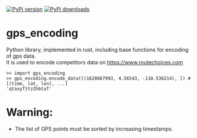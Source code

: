 [![PyPi version](https://pypip.in/v/$REPO/badge.png)](https://crate.io/packages/$REPO/)
[![PyPi downloads](https://pypip.in/d/$REPO/badge.png)](https://crate.io/packages/$REPO/)


# gps_encoding

Python library, implemented in rust, including base functions for encoding of gps data.  
It is used to encode competitors data on https://www.routechoices.com

```
>> import gps_encoding
>> gps_encoding.encode_data([(1628667993, 4.56543, -110.536214), ]) # [(time, lat, lon), ...]
'qtaxyT}tzZhbtaT'
```

# Warning:  
  - The list of GPS points must be sorted by increasing timestamps.

